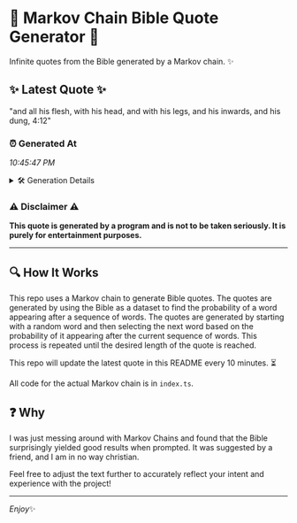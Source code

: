 # 📖 Markov Chain Bible Quote Generator 📖

Infinite quotes from the Bible generated by a Markov chain. ✨

## ✨ Latest Quote ✨
"and all his flesh, with his head, and with his legs, and his inwards, and his dung, 4:12"

### ⏰ Generated At
*10:45:47 PM*

<details>
    <summary>🛠️ Generation Details</summary>
    <p>
        <strong>🌱 Seed:</strong> and<br>
        <strong>🔄 Iterations:</strong> 17<br>
        <strong>📜 Context History:</strong><br>[ and ]: all<br>[ and, all ]: his<br>[ and, all, his ]: flesh,<br>[ and, all, his, flesh, ]: with<br>[ and, all, his, flesh,, with ]: his<br>[ and, all, his, flesh,, with, his ]: head,<br>[ all, his, flesh,, with, his, head, ]: and<br>[ his, flesh,, with, his, head,, and ]: with<br>[ flesh,, with, his, head,, and, with ]: his<br>[ with, his, head,, and, with, his ]: legs,<br>[ his, head,, and, with, his, legs, ]: and<br>[ head,, and, with, his, legs,, and ]: his<br>[ and, with, his, legs,, and, his ]: inwards,<br>[ with, his, legs,, and, his, inwards, ]: and<br>[ his, legs,, and, his, inwards,, and ]: his<br>[ legs,, and, his, inwards,, and, his ]: dung,<br>[ and, his, inwards,, and, his, dung, ]: 4:12<br>
    </p>
</details>

### ⚠️ Disclaimer ⚠️
**This quote is generated by a program and is not to be taken seriously. It is purely for entertainment purposes.**

---

## 🔍 How It Works

This repo uses a Markov chain to generate Bible quotes. The quotes are generated by using the Bible as a dataset to find the probability of a word appearing after a sequence of words. The quotes are generated by starting with a random word and then selecting the next word based on the probability of it appearing after the current sequence of words. This process is repeated until the desired length of the quote is reached.

This repo will update the latest quote in this README every 10 minutes. ⏳

All code for the actual Markov chain is in `index.ts`.

## ❓ Why

I was just messing around with Markov Chains and found that the Bible surprisingly yielded good results when prompted. 
It was suggested by a friend, and I am in no way christian.

Feel free to adjust the text further to accurately reflect your intent and experience with the project!

---

*Enjoy*✨

